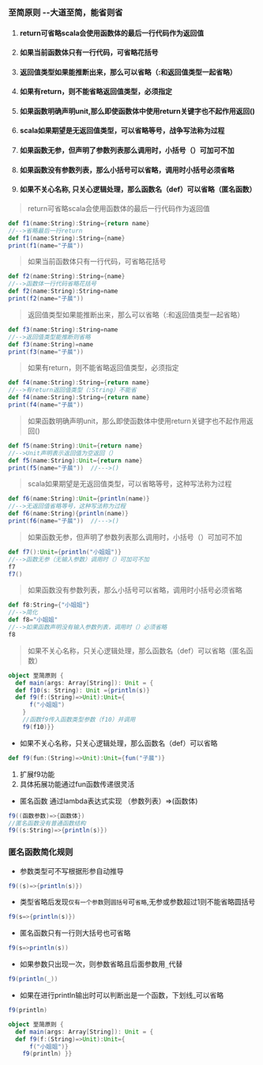 ### 至简原则 --大道至简，能省则省
 1. #### return可省略scala会使用函数体的最后一行代码作为返回值

 2. #### 如果当前函数体只有一行代码，可省略花括号

 3. #### 返回值类型如果能推断出来，那么可以省略（:和返回值类型一起省略）

 4. #### 如果有return，则不能省略返回值类型，必须指定

 5. #### 如果函数明确声明unit,那么即使函数体中使用return关键字也不起作用返回()

 6. #### scala如果期望是无返回值类型，可以省略等号，战争写法称为过程

 7. #### 如果函数无参，但声明了参数列表那么调用时，小括号（）可加可不加

 8. #### 如果函数没有参数列表，那么小括号可以省略，调用时小括号必须省略

 9. #### 如果不关心名称, 只关心逻辑处理，那么函数名（def）可以省略（匿名函数）

 > return可省略scala会使用函数体的最后一行代码作为返回值
```scala
def f1(name:String):String={return name}
//-->省略最后一行return
def f1(name:String):String={name}
print(f1(name="子晨"))
```
 > 如果当前函数体只有一行代码，可省略花括号
 ```scala
def f2(name:String):String={name}
//-->函数体一行代码省略花括号
def f2(name:String):String=name
print(f2(name="子晨"))
 ```
 > 返回值类型如果能推断出来，那么可以省略（:和返回值类型一起省略）
 ```scala
def f3(name:String):String=name
//-->返回值类型能推断则省略
def f3(name:String)=name
print(f3(name="子晨"))
 ```
 > 如果有return，则不能省略返回值类型，必须指定
 ```scala
def f4(name:String):String={return name}
//-->有return返回值类型（:String）不能省
def f4(name:String):String={return name}
print(f4(name="子晨"))
 ```
 > 如果函数明确声明unit，那么即使函数体中使用return关键字也不起作用返回()
 ```scala
def f5(name:String):Unit={return name}
//-->Unit声明表示返回值为空返回（）
def f5(name:String):Unit={return name}
print(f5(name="子晨"))  //--->()
 ```
 > scala如果期望是无返回值类型，可以省略等号，这种写法称为过程
 ```scala
def f6(name:String):Unit={println(name)}
//-->无返回值省略等号，这种写法称为过程
def f6(name:String){println(name)}
print(f6(name="子晨"))  //--->()
 ```
 > 如果函数无参，但声明了参数列表那么调用时，小括号（）可加可不加
 ```scala
def f7():Unit={println("小姐姐")}
//-->函数无参（无输入参数）调用时（）可加可不加
f7
f7()
 ```
 > 如果函数没有参数列表，那么小括号可以省略，调用时小括号必须省略
 ```scala
def f8:String={"小姐姐"}
//-->简化
def f8="小姐姐"
//-->如果函数声明没有输入参数列表，调用时（）必须省略
f8
 ```
 > 如果不关心名称，只关心逻辑处理，那么函数名（def）可以省略（匿名函数）
```scala
object 至简原则 {
  def main(args: Array[String]): Unit = {
  def f10(s: String): Unit ={println(s)}
  def f9(f:(String)=>Unit):Unit={
      f("小姐姐")
    }
    //函数f9传入函数类型参数（f10）并调用
    f9(f10)}}
```
+ 如果不关心名称，只关心逻辑处理，那么函数名（def）可以省略
```scala
def f9(fun:(String)=>Unit):Unit={fun("子晨")}
```
1. 扩展f9功能
2. 具体拓展功能通过fun函数传递很灵活
+ 匿名函数 通过lambda表达式实现  （参数列表）=>(函数体)
```scala
f9((函数参数)=>{函数体})
//匿名函数没有普通函数结构
f9((s:String)=>{println(s)})
```
### 匿名函数简化规则

 +  参数类型可不写根据形参自动推导
```scala
f9((s)=>{println(s)})
```
+ 类型省略后发现`仅有一个参数`则`圆括号`可`省略`,无参或参数超过1则不能省略圆括号
```scala
f9(s=>{println(s)})
```
+ 匿名函数只有一行则大括号也可省略
```scala
f9(s=>println(s))
```
+ 如果参数只出现一次，则参数省略且后面参数用`_`代替
```scala
f9(println(_))
```
+ 如果在进行println输出时可以判断出是一个函数，下划线_可以省略
```scala
f9(println)
```
```scala
object 至简原则 {
  def main(args: Array[String]): Unit = {
  def f9(f:(String)=>Unit):Unit={
      f("小姐姐")}
    f9(println) }}
```

